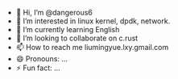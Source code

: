 - 👋 Hi, I’m @dangerous6
- 👀 I’m interested in linux kernel, dpdk, network.
- 🌱 I’m currently learning English 
- 💞️ I’m looking to collaborate on c.rust
- 📫 How to reach me liumingyue.lxy.gmail.com
- 😄 Pronouns: ...
- ⚡ Fun fact: ...

<!---
dangerous6/dangerous6 is a ✨ special ✨ repository because its `README.md` (this file) appears on your GitHub profile.
You can click the Preview link to take a look at your changes.
--->
